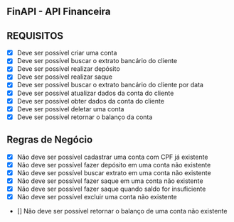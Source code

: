 ## FinAPI - API Financeira

## REQUISITOS

- [x] Deve ser possível criar uma conta 
- [x] Deve ser possível buscar o extrato bancário do cliente
- [x] Deve ser possível realizar depósito
- [x] Deve ser possível realizar saque
- [x] Deve ser possível buscar o extrato bancário do cliente por data
- [x] Deve ser possível atualizar dados da conta do cliente
- [x] Deve ser possível obter dados da conta do cliente
- [x] Deve ser possível deletar uma conta
- [x] Deve ser possível retornar o balanço da conta

## Regras de Negócio

- [x] Não deve ser possível cadastrar uma conta com CPF já existente
- [x] Não deve ser possível fazer depósito em uma conta não existente
- [x] Não deve ser possível buscar extrato em uma conta não existente
- [x] Não deve ser possível fazer saque em uma conta não existente
- [x] Não deve ser possível fazer saque quando saldo for insuficiente
- [x] Não deve ser possível excluir uma conta não existente
- [] Não deve ser possível retornar o balanço de uma conta não existente
